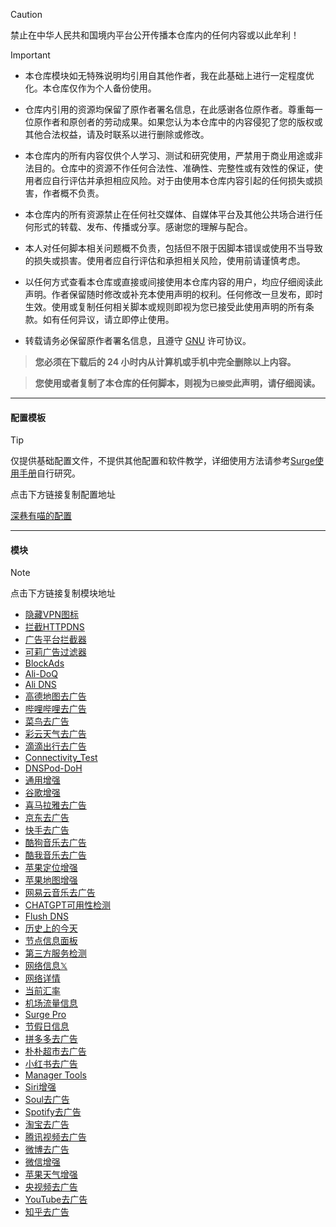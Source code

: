 > [!CAUTION]
> 禁止在中华人民共和国境内平台公开传播本仓库内的任何内容或以此牟利！

> [!IMPORTANT]
> - 本仓库模块如无特殊说明均引用自其他作者，我在此基础上进行一定程度优化。本仓库仅作为个人备份使用。
>
> - 仓库内引用的资源均保留了原作者署名信息，在此感谢各位原作者。尊重每一位原作者和原创者的劳动成果。如果您认为本仓库中的内容侵犯了您的版权或其他合法权益，请及时联系以进行删除或修改。
>
> - 本仓库内的所有内容仅供个人学习、测试和研究使用，严禁用于商业用途或非法目的。仓库中的资源不作任何合法性、准确性、完整性或有效性的保证，使用者应自行评估并承担相应风险。对于由使用本仓库内容引起的任何损失或损害，作者概不负责。
>
> - 本仓库内的所有资源禁止在任何社交媒体、自媒体平台及其他公共场合进行任何形式的转载、发布、传播或分享。感谢您的理解与配合。
>
> - 本人对任何脚本相关问题概不负责，包括但不限于因脚本错误或使用不当导致的损失或损害。使用者应自行评估和承担相关风险，使用前请谨慎考虑。
>
> - 以任何方式查看本仓库或直接或间接使用本仓库内容的用户，均应仔细阅读此声明。作者保留随时修改或补充本使用声明的权利。任何修改一旦发布，即时生效。使用或复制任何相关脚本或规则即视为您已接受此使用声明的所有条款。如有任何异议，请立即停止使用。
> 
> - 转载请务必保留原作者署名信息，且遵守 [GNU](LICENSE) 许可协议。
>
>  > **您必须在下载后的 24 小时内从计算机或手机中完全删除以上内容。**
> 
>  > **您使用或者复制了本仓库的任何脚本，则视为`已接受`此声明，请仔细阅读。**
------

#### 配置模板
> [!TIP]
> 仅提供基础配置文件，不提供其他配置和软件教学，详细使用方法请参考[Surge使用手册](https://surge.mitsea.com/overview)自行研究。
> 
> 点击下方链接复制配置地址
> 
> [深巷有喵的配置](https://raw.githubusercontent.com/mist-whisper/Surge/master/Surge.conf)

------

#### 模块

> [!note]
> 点击下方链接复制模块地址

* [隐藏VPN图标](https://raw.githubusercontent.com/mist-whisper/Surge/master/Modules/Hide_VPN_Icon.sgmodule)
* [拦截HTTPDNS](https://raw.githubusercontent.com/mist-whisper/Surge/master/Modules/Block_HTTPDNS.sgmodule)
* [广告平台拦截器](https://raw.githubusercontent.com/mist-whisper/Surge/master/Modules/BlockAdvertisers.sgmodule)
* [可莉广告过滤器](https://raw.githubusercontent.com/mist-whisper/Surge/master/Modules/Remove_ads_by_keli.sgmodule)
* [BlockAds](https://raw.githubusercontent.com/mist-whisper/Surge/master/Modules/BlockAds.sgmodule)
* [Ali-DoQ](https://raw.githubusercontent.com/mist-whisper/Surge/master/Modules/Ali-DoQ.sgmodule)
* [Ali DNS](https://raw.githubusercontent.com/mist-whisper/Surge/master/Modules/AliDNS.sgmodule)
* [高德地图去广告](https://raw.githubusercontent.com/mist-whisper/Surge/master/Modules/Amap_remove_ads.sgmodule)
* [哔哩哔哩去广告](https://raw.githubusercontent.com/mist-whisper/Surge/master/Modules/BiliBili_remove_ads.sgmodule)
* [菜鸟去广告](https://raw.githubusercontent.com/mist-whisper/Surge/master/Modules/Cainiao_remove_ads.sgmodule)
* [彩云天气去广告](https://raw.githubusercontent.com/mist-whisper/Surge/master/Modules/CaiyunSVIP.sgmodule)
* [滴滴出行去广告](https://raw.githubusercontent.com/mist-whisper/Surge/master/Modules/DiDi_remove_ads.sgmodule)
* [Connectivity_Test](https://raw.githubusercontent.com/mist-whisper/Surge/master/Modules/Connectivity_Test.sgmodule)
* [DNSPod-DoH](https://raw.githubusercontent.com/mist-whisper/Surge/master/Modules/DNS-DoH.sgmodule)
* [通用增强](https://raw.githubusercontent.com/mist-whisper/Surge/master/Modules/General_Enhance.sgmodule)
* [谷歌增强](https://raw.githubusercontent.com/mist-whisper/Surge/master/Modules/Google_Enhance.sgmodule)
* [喜马拉雅去广告](https://raw.githubusercontent.com/mist-whisper/Surge/master/Modules/Himalaya_remove_ads.sgmodule)
* [京东去广告](https://raw.githubusercontent.com/mist-whisper/Surge/master/Modules/JD_remove_ads.sgmodule)
* [快手去广告](https://raw.githubusercontent.com/mist-whisper/Surge/master/Modules/KuaiShou_remove_ads.sgmodule)
* [酷狗音乐去广告](https://raw.githubusercontent.com/mist-whisper/Surge/master/Modules/KuGou_remove_ads.sgmodule)
* [酷我音乐去广告](https://raw.githubusercontent.com/mist-whisper/Surge/master/Modules/Kuwo_remove_ads.sgmodule)
* [苹果定位增强](https://raw.githubusercontent.com/mist-whisper/Surge/master/Modules/Location.sgmodule)
* [苹果地图增强](https://raw.githubusercontent.com/mist-whisper/Surge/master/Modules/Maps.sgmodule)
* [网易云音乐去广告](https://raw.githubusercontent.com/mist-whisper/Surge/master/Modules/NetEaseCloudMusic_remove_ads.sgmodule)
* [CHATGPT可用性检测](https://raw.githubusercontent.com/mist-whisper/Surge/master/Modules/Panel_CFGPT.sgmodule)
* [Flush DNS](https://raw.githubusercontent.com/mist-whisper/Surge/master/Modules/Panel_FlushDNS.sgmodule)
* [历史上的今天](https://raw.githubusercontent.com/mist-whisper/Surge/master/Modules/Panel_Histoday.sgmodule)
* [节点信息面板](https://raw.githubusercontent.com/mist-whisper/Surge/master/Modules/Panel_IP-info.sgmodule)
* [第三方服务检测](https://raw.githubusercontent.com/mist-whisper/Surge/master/Modules/Panel_MediaChecker.sgmodule)
* [网络信息𝕏](https://raw.githubusercontent.com/mist-whisper/Surge/master/Modules/Panel_NetISP_X.sgmodule)
* [网络详情](https://raw.githubusercontent.com/mist-whisper/Surge/master/Modules/Panel_Network_Info_CN.sgmodule)
* [当前汇率](https://raw.githubusercontent.com/mist-whisper/Surge/master/Modules/Panel_Rates.sgmodule)
* [机场流量信息](https://raw.githubusercontent.com/mist-whisper/Surge/master/Modules/Panel_Sub-info.sgmodule)
* [Surge Pro](https://raw.githubusercontent.com/mist-whisper/Surge/master/Modules/Panel_SurgePro.sgmodule)
* [节假日信息](https://raw.githubusercontent.com/mist-whisper/Surge/master/Modules/Panel_TimeCard.sgmodule)
* [拼多多去广告](https://raw.githubusercontent.com/mist-whisper/Surge/master/Modules/PinDuoDuo_remove_ads.sgmodule)
* [朴朴超市去广告](https://raw.githubusercontent.com/mist-whisper/Surge/master/Modules/PuPuMall_remove_ads.sgmodule)
* [小红书去广告](https://raw.githubusercontent.com/mist-whisper/Surge/master/Modules/REDnote_remove_ads.sgmodule)
* [Manager Tools](https://raw.githubusercontent.com/mist-whisper/Surge/master/Modules/Manager-Tools.sgmodule)
* [Siri增强](https://raw.githubusercontent.com/mist-whisper/Surge/master/Modules/Siri.sgmodule)
* [Soul去广告](https://raw.githubusercontent.com/mist-whisper/Surge/master/Modules/Soul_remove_ads.sgmodule)
* [Spotify去广告](https://raw.githubusercontent.com/mist-whisper/Surge/master/Modules/Spotify_remove_ads.sgmodule)
* [淘宝去广告](https://raw.githubusercontent.com/mist-whisper/Surge/master/Modules/Taobao_remove_ads.sgmodule)
* [腾讯视频去广告](https://raw.githubusercontent.com/mist-whisper/Surge/master/Modules/Tencent_Video_remove_ads.sgmodule)
* [微博去广告](https://raw.githubusercontent.com/mist-whisper/Surge/master/Modules/Weibo_remove_ads.sgmodule)
* [微信增强](https://raw.githubusercontent.com/mist-whisper/Surge/master/Modules/WeChat_Enhance.sgmodule)
* [苹果天气增强](https://raw.githubusercontent.com/mist-whisper/Surge/master/Modules/WeatherKit.sgmodule)
* [央视频去广告](https://raw.githubusercontent.com/mist-whisper/Surge/master/Modules/Yangshipin.sgmodule)
* [YouTube去广告](https://raw.githubusercontent.com/mist-whisper/Surge/master/Modules/YouTube_remove_ads.sgmodule)
* [知乎去广告](https://raw.githubusercontent.com/mist-whisper/Surge/master/Modules/Zhihu_remove_ads.sgmodule)
